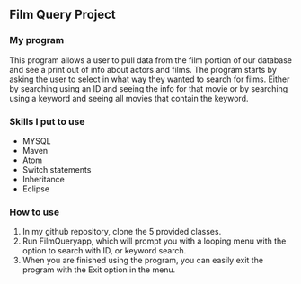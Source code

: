 ## Film Query Project
### My program
This program allows a user to pull data from the film portion of our database and see a print out of info about actors and films. The program starts by asking the user to select in what way they wanted to search for films. Either by searching using an ID and seeing the info for that movie or by searching using a keyword and seeing all movies that contain the keyword.

### Skills I put to use
* MYSQL
* Maven
* Atom
* Switch statements
* Inheritance
* Eclipse

### How to use
1. In my github repository, clone the 5 provided classes.
2. Run FilmQueryapp, which will prompt you with a looping menu with the option to search with ID, or keyword search.
3. When you are finished using the program, you can easily exit the program with the Exit option in the menu.
